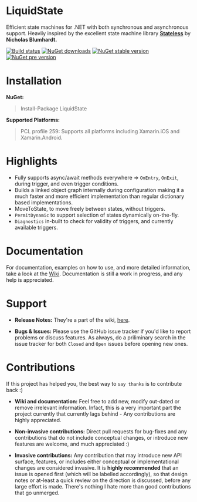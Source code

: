 LiquidState
====

Efficient state machines for .NET with both synchronous and asynchronous support.
Heavily inspired by the excellent state machine library [**Stateless**](https://github.com/nblumhardt/stateless) by
**Nicholas Blumhardt.**

[![Build status](https://ci.appveyor.com/api/projects/status/6a1pmx2o3jaje60m/branch/master?svg=true)](https://ci.appveyor.com/project/prasannavl/liquidstate/branch/master) [![NuGet downloads](http://img.shields.io/nuget/dt/LiquidState.svg?style=flat)](https://www.nuget.org/packages/LiquidState)
[![NuGet stable version](http://img.shields.io/nuget/v/LiquidState.svg?style=flat)](https://www.nuget.org/packages/LiquidState) [![NuGet pre version](http://img.shields.io/nuget/vpre/LiquidState.svg?style=flat)](https://www.nuget.org/packages/LiquidState)

Installation
====

**NuGet:**

> Install-Package LiquidState

**Supported Platforms:**
> PCL profile 259: Supports all platforms including Xamarin.iOS and Xamarin.Android.

Highlights
====

- Fully supports async/await methods everywhere => `OnEntry`, `OnExit`, during trigger, and even trigger conditions.
- Builds a linked object graph internally during configuration making it a much faster and more efficient implementation than regular dictionary based implementations.
- MoveToState, to move freely between states, without triggers.
- `PermitDynamic` to support selection of states dynamically on-the-fly.
- `Diagnostics` in-built to check for validity of triggers, and currently available triggers.

Documentation
====

For documentation, examples on how to use, and more detailed information, take a look at the [Wiki](https://github.com/prasannavl/LiquidState/wiki/Table-of-Contents).
Documentation is still a work in progress, and any help is appreciated.


Support
====

- **Release Notes:** They're a part of the wiki, [here](https://github.com/prasannavl/LiquidState/wiki/Release-Notes).

- **Bugs & Issues:** Please use the GitHub issue tracker if you'd like to report problems or discuss features. As always, do a priliminary search in the issue tracker for both `Closed` and `Open` issues before opening new ones.


Contributions
====

If this project has helped you, the best way to `say thanks` is to contribute back :)

- **Wiki and documentation:** Feel free to add new, modify out-dated or remove irrelevant information. Infact, this is a very important part the project currently that currently lags behind - Any contributions are highly appreciated.

- **Non-invasive contributions:** Direct pull requests for bug-fixes and any contributions that do not include conceptual changes, or introduce new features are welcome, and much appreciated :)

- **Invasive contributions:** Any contribution that may introduce new API surface, features, or includes either conceptual or implementational changes are considered invasive. It is **highly recommended** that an issue is opened first (which will be labelled accordingly), so that design notes or at-least a quick review on the direction is discussed, before any large effort is made. There's nothing I hate more than good contributions that go unmerged.
